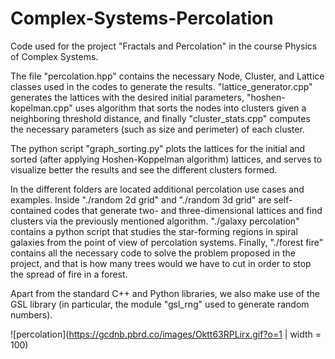 # Complex-Systems-Percolation

Code used for the project "Fractals and Percolation" in the course Physics of Complex Systems.

The file "percolation.hpp" contains the necessary Node, Cluster, and Lattice classes used in the codes to generate the results. "lattice_generator.cpp" generates the lattices with the desired initial parameters, "hoshen-kopelman.cpp" uses algorithm that sorts the nodes into clusters given a neighboring threshold distance, and finally "cluster_stats.cpp" computes the necessary parameters (such as size and perimeter) of each cluster.

The python script "graph_sorting.py" plots the lattices for the initial and sorted (after applying Hoshen-Koppelman algorithm) lattices, and serves to visualize better the results and see the different clusters formed.

In the different folders are located additional percolation use cases and examples. Inside "./random 2d grid" and "./random 3d grid" are self-contained codes that generate two- and three-dimensional lattices and find clusters via the previously mentioned algorithm. "./galaxy percolation" contains a python script that studies the star-forming regions in spiral galaxies from the point of view of percolation systems. Finally, "./forest fire" contains all the necessary code to solve the problem proposed in the project, and that is how many trees would we have to cut in order to stop the spread of fire in a forest.

Apart from the standard C++ and Python libraries, we also make use of the GSL library (in particular, the module "gsl_rng" used to generate random numbers).

![percolation](https://gcdnb.pbrd.co/images/Oktt63RPLirx.gif?o=1 | width = 100)
